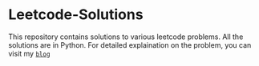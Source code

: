 # Leetcode-Solutions

This repository contains solutions to various leetcode problems. All the solutions are in Python. For detailed explaination on the problem, you can visit my [`blog`](https://blog.vrushtimody.me/)
